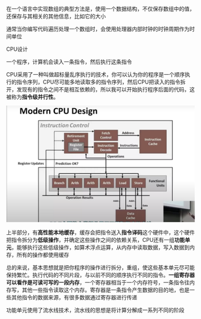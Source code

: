 在一个语言中实现数组的典型方法是，使用一个数据结构，不仅保存数组中的值，还保存与其相关的其他信息，比如它的大小

通常当你编写代码遍历处理一个数组时，会使用处理器内部时钟的时钟周期作为时间单位

CPU设计

一个程序，计算机会读入一条指令，然后执行这条指令

CPU采用了一种叫做超标量乱序执行的技术，你可以认为你的程序是一个顺序执行的指令序列，CPU尽可能多地读取多的指令序列，然后CPU把读入的指令拆开，发现有的指令之间不是相互依赖的，所以我可以开始执行程序后面的代码，这被称为**指令级并行性**。

![image-20230623214642853](image/image-20230623214642853.png)

上半部分，有**高性能本地缓存**，缓存会把指令送入**指令译码**这个硬件中，这个硬件把指令拆分为**低级操作**，并确定这些操作之间的依赖关系，CPU还有一组**功能单元**，能够执行这些低级操作，如算术浮点运算，从内存中读取数据，写入数据到内存，所有的操作都使用缓存

总的来说，基本思想就是把你程序的操作进行拆分，重组，使这些基本单元尽可能保持繁忙。执行代码的不同片段，与以前不同的顺序执行不同的指令。**一组寄存器可以看作是可读可写的一段内存**，一个寄存器相当于一个内存符号，一条指令往内存写，其他一些指令读取这个内存。寄存器是一条指令产生数据的目的地，也是一些其他指令的数据来源，有很多数据通过寄存器进行传递

功能单元使用了流水线技术，流水线的思想是将计算分解成一系列不同的阶段